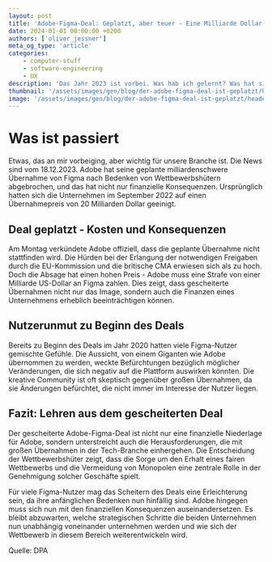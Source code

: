 ```yaml
---
layout: post
title: 'Adobe-Figma-Deal: Geplatzt, aber teuer - Eine Milliarde Dollar Strafe'
date: 2024-01-01 00:00:00 +0200
authors: ['oliver_jessner']
meta_og_type: 'article'
categories:
    - computer-stuff
    - software-engineering
    - UX
description: 'Das Jahr 2023 ist vorbei. Was hab ich gelernt? Was hat sich verändert? Was ist geblieben?'
thumbnail: '/assets/images/gen/blog/der-adobe-figma-deal-ist-geplatzt/header_thumbnail.webp'
image: '/assets/images/gen/blog/der-adobe-figma-deal-ist-geplatzt/header.webp'
---
```


# Was ist passiert

Etwas, das an mir vorbeiging, aber wichtig für unsere Branche ist. Die News sind vom 18.12.2023.
Adobe hat seine geplante milliardenschwere Übernahme von Figma nach Bedenken von Wettbewerbshütern abgebrochen, und das hat nicht nur finanzielle Konsequenzen. Ursprünglich hatten sich die Unternehmen im September 2022 auf einen Übernahmepreis von 20 Milliarden Dollar geeinigt.

## Deal geplatzt - Kosten und Konsequenzen

Am Montag verkündete Adobe offiziell, dass die geplante Übernahme nicht stattfinden wird. Die Hürden bei der Erlangung der notwendigen Freigaben durch die EU-Kommission und die britische CMA erwiesen sich als zu hoch. Doch die Absage hat einen hohen Preis - Adobe muss eine Strafe von einer Milliarde US-Dollar an Figma zahlen. Dies zeigt, dass gescheiterte Übernahmen nicht nur das Image, sondern auch die Finanzen eines Unternehmens erheblich beeinträchtigen können.

## Nutzerunmut zu Beginn des Deals

Bereits zu Beginn des Deals im Jahr 2020 hatten viele Figma-Nutzer gemischte Gefühle. Die Aussicht, von einem Giganten wie Adobe übernommen zu werden, weckte Befürchtungen bezüglich möglicher Veränderungen, die sich negativ auf die Plattform auswirken könnten. Die kreative Community ist oft skeptisch gegenüber großen Übernahmen, da sie Änderungen befürchtet, die nicht immer im Interesse der Nutzer liegen.

## Fazit: Lehren aus dem gescheiterten Deal

Der gescheiterte Adobe-Figma-Deal ist nicht nur eine finanzielle Niederlage für Adobe, sondern unterstreicht auch die Herausforderungen, die mit großen Übernahmen in der Tech-Branche einhergehen. Die Entscheidung der Wettbewerbshüter zeigt, dass die Sorge um den Erhalt eines fairen Wettbewerbs und die Vermeidung von Monopolen eine zentrale Rolle in der Genehmigung solcher Geschäfte spielt.

Für viele Figma-Nutzer mag das Scheitern des Deals eine Erleichterung sein, da ihre anfänglichen Bedenken nun hinfällig sind. Adobe hingegen muss sich nun mit den finanziellen Konsequenzen auseinandersetzen. Es bleibt abzuwarten, welche strategischen Schritte die beiden Unternehmen nun unabhängig voneinander unternehmen werden und wie sich der Wettbewerb in diesem Bereich weiterentwickeln wird.

Quelle: DPA
